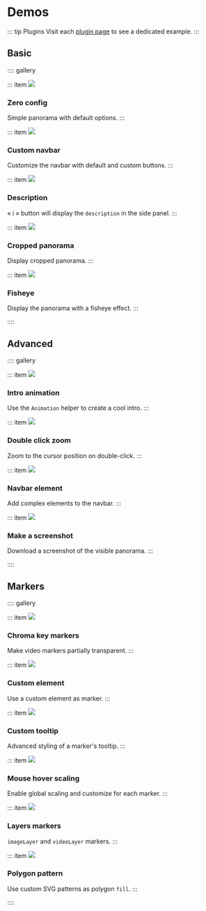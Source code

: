 # Demos

::: tip Plugins
Visit each [plugin page](../plugins/) to see a dedicated example.
:::

## Basic

:::: gallery

::: item
[![](../images/demos/default.jpg)](./basic/0-config.md)

### Zero config

Simple panorama with default options.
:::

::: item
[![](../images/demos/navbar.jpg)](./basic/custom-navbar.md)

### Custom navbar

Customize the navbar with default and custom buttons.
:::

::: item
[![](../images/demos/description.jpg)](./basic/description.md)

### Description

&laquo; i &raquo; button will display the `description` in the side panel.
:::

::: item
[![](../images/demos/cropped-panorama.jpg)](./basic/cropped-panorama.md)

### Cropped panorama

Display cropped panorama.
:::

::: item
[![](../images/demos/fisheye.jpg)](./basic/fisheye.md)

### Fisheye

Display the panorama with a fisheye effect.
:::

::::

## Advanced

:::: gallery

::: item
[![](../images/demos/animation.gif)](./advanced/animation.md)

### Intro animation

Use the `Animation` helper to create a cool intro.
:::

::: item
[![](../images/demos/double-click-zoom.gif)](./advanced/double-click-zoom.md)

### Double click zoom

Zoom to the cursor position on double-click.
:::

::: item
[![](../images/demos/navbar-element.jpg)](./advanced/navbar-element.md)

### Navbar element

Add complex elements to the navbar.
:::

::: item
[![](../images/demos/screenshot.jpg)](./advanced/screenshot.md)

### Make a screenshot

Download a screenshot of the visible panorama.
:::

::::

## Markers

:::: gallery

::: item
[![](../images/demos/chroma-key.jpg)](./markers/chroma-key.md)

### Chroma key markers

Make video markers partially transparent.
:::

::: item
[![](../images/demos/marker-element.jpg)](./markers/custom-element.md)

### Custom element

Use a custom element as marker.
:::

::: item
[![](../images/demos/custom-marker.jpg)](./markers/custom-tooltip.md)

### Custom tooltip

Advanced styling of a marker's tooltip.
:::

::: item
[![](../images/demos/hover-scale.jpg)](./markers/hover-scale.md)

### Mouse hover scaling

Enable global scaling and customize for each marker.
:::

::: item
[![](../images/demos/marker-layer.jpg)](./markers/layers.md)

### Layers markers

`imageLayer` and `videoLayer` markers.
:::

::: item
[![](../images/demos/polygon-pattern.jpg)](./markers/polygon-pattern.md)

### Polygon pattern

Use custom SVG patterns as polygon `fill`.
:::

::::
